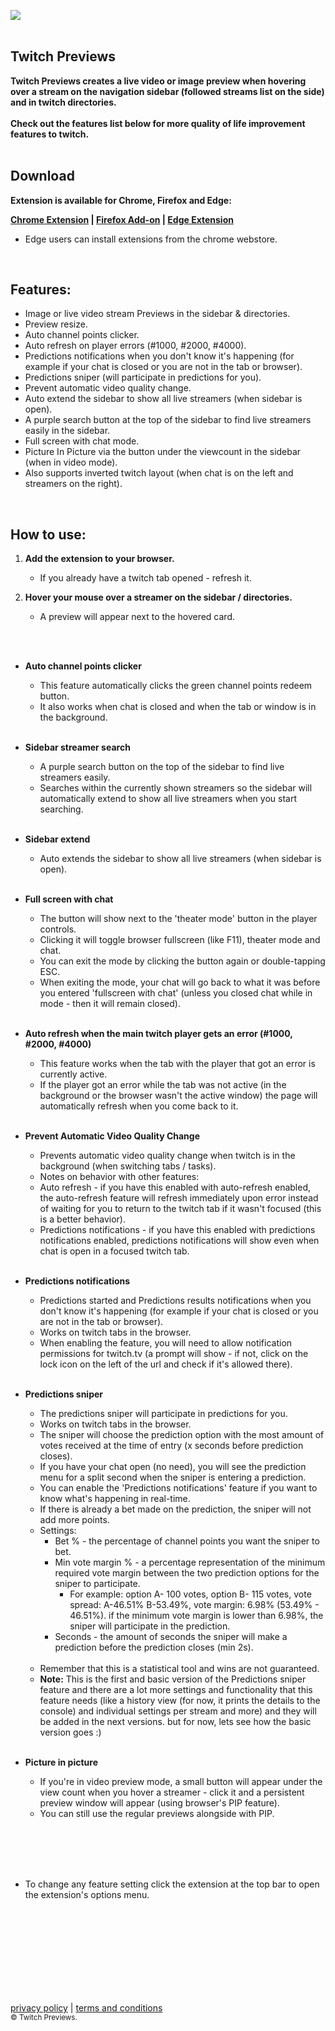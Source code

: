 ![](summ1gx.png)
<br/>
<br/>
## **Twitch Previews**
                                                                                     
**Twitch Previews creates a live video or image preview when hovering over a stream on the navigation sidebar (followed streams list on the side) and in twitch directories.**
<br/><br/>
**Check out the features list below for more quality of life improvement features to twitch.**
<br/>
<br/>

## Download
**Extension is available for Chrome, Firefox and Edge:<br/>**

**[Chrome Extension](https://chrome.google.com/webstore/detail/twitch-previews/hpmbiinljekjjcjgijnlbmgcmoonclah/)
 | [Firefox Add-on](https://addons.mozilla.org/en-US/firefox/addon/twitchpreviews/)
 | [Edge Extension](https://chrome.google.com/webstore/detail/twitch-previews/hpmbiinljekjjcjgijnlbmgcmoonclah/)**
<br/>
* Edge users can install extensions from the chrome webstore. 
<br/>

## Features:
- Image or live video stream Previews in the sidebar & directories.
- Preview resize.
- Auto channel points clicker.
- Auto refresh on player errors (#1000, #2000, #4000).
- Predictions notifications when you don't know it's happening (for example if your chat is closed or you are not in the tab or browser).
- Predictions sniper (will participate in predictions for you).
- Prevent automatic video quality change.
- Auto extend the sidebar to show all live streamers (when sidebar is open).
- A purple search button at the top of the sidebar to find live streamers easily in the sidebar.
- Full screen with chat mode.
- Picture In Picture via the button under the viewcount in the sidebar (when in video mode).
- Also supports inverted twitch layout (when chat is on the left and streamers on the right).
<br/>

## How to use:
1. **Add the extension to your browser.**
    - If you already have a twitch tab opened - refresh it.

2. **Hover your mouse over a streamer on the sidebar / directories.**
    - A preview will appear next to the hovered card.
<br/>
<br/>


* **Auto channel points clicker**
    - This feature automatically clicks the green channel points redeem button.
    - It also works when chat is closed and when the tab or window is in the background.
      <br/><br/>


* **Sidebar streamer search**
    - A purple search button on the top of the sidebar to find live streamers easily.
    - Searches within the currently shown streamers so the sidebar will automatically extend to show all live streamers when you start searching.
      <br/><br/>


* **Sidebar extend**
    - Auto extends the sidebar to show all live streamers (when sidebar is open).
      <br/><br/>


* **Full screen with chat**
    - The button will show next to the 'theater mode' button in the player controls.
    - Clicking it will toggle browser fullscreen (like F11), theater mode and chat.
    - You can exit the mode by clicking the button again or double-tapping ESC.
    - When exiting the mode, your chat will go back to what it was before you entered 'fullscreen with chat' (unless you closed chat while in mode - then it will remain closed).
      <br/><br/>


* **Auto refresh when the main twitch player gets an error (#1000, #2000, #4000)**
    - This feature works when the tab with the player that got an error is currently active.
    - If the player got an error while the tab was not active (in the background or the browser wasn't the active window) the page will automatically refresh when you come back to it.
      <br/><br/>


* **Prevent Automatic Video Quality Change**
    - Prevents automatic video quality change when twitch is in the background (when switching tabs / tasks).
    - Notes on behavior with other features:
    - Auto refresh - if you have this enabled with auto-refresh enabled, the auto-refresh feature will refresh immediately upon error instead of waiting for you to return to the twitch tab if it wasn't focused (this is a better behavior).
    - Predictions notifications - if you have this enabled with predictions notifications enabled, predictions notifications will show even when chat is open in a focused twitch tab.
      <br/><br/>
      

* **Predictions notifications**
    - Predictions started and Predictions results notifications when you don't know it's happening (for example if your chat is closed or you are not in the tab or browser).
    - Works on twitch tabs in the browser.
    - When enabling the feature, you will need to allow notification permissions for twitch.tv (a prompt will show - if not, click on the lock icon on the left of the url and check if it's allowed there).
      <br/><br/>


* **Predictions sniper**
    - The predictions sniper will participate in predictions for you.
    - Works on twitch tabs in the browser.
    - The sniper will choose the prediction option with the most amount of votes received at the time of entry (x seconds before prediction closes).
    - If you have your chat open (no need), you will see the prediction menu for a split second when the sniper is entering a prediction.
    - You can enable the 'Predictions notifications' feature if you want to know what's happening in real-time.
    - If there is already a bet made on the prediction, the sniper will not add more points.
    - Settings:
        - Bet % - the percentage of channel points you want the sniper to bet.
        - Min vote margin % - a percentage representation of the minimum required vote margin between the two prediction options for the sniper to participate.
            - For example: option A- 100 votes, option B- 115 votes, vote spread: A-46.51% B-53.49%, vote margin: 6.98% (53.49% - 46.51%). if the minimum vote margin is lower than 6.98%, the sniper will participate in the prediction.
        - Seconds - the amount of seconds the sniper will make a prediction before the prediction closes (min 2s).
          <br/><br/>
    - Remember that this is a statistical tool and wins are not guaranteed.
    - <b>Note:</b> This is the first and basic version of the Predictions sniper feature and there are a lot more settings and functionality that this feature needs (like a history view (for now, it prints the details to the console) and individual settings per stream and more) and they will be added in the next versions. but for now, lets see how the basic version goes :)
      <br/><br/>


* **Picture in picture**
    - If you're in video preview mode, a small button will appear under the view count when you hover a streamer - click it and a persistent preview window will appear (using browser's PIP feature).
    - You can still use the regular previews alongside with PIP.
<br/>
      <br/>



<br/>
<br/>

- To change any feature setting click the extension at the top bar to open the extension's options menu.
<br/>
<br/>
<br/>
<br/>
<br/>
<br/>
<br/>
<br/>

[privacy policy](https://sites.google.com/view/twitchpreviews-privacy-policy
) | [terms and conditions](https://sites.google.com/view/twitchpreviews-t-a-c/) 
<br/>
<sub>© Twitch Previews.</sub>
